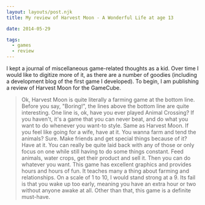 ```yaml
---
layout: layouts/post.njk
title: My review of Harvest Moon - A Wonderful Life at age 13

date: 2014-05-29

tags:
  - games
  - review
---
```


I kept a journal of miscellaneous game-related thoughts as a kid. Over time I would like to digitize more of it, as there are a number of goodies (including a development blog of the first game I developed). To begin, I am publishing a review of Harvest Moon for the GameCube.

> Ok, Harvest Moon is quite literally a farming game at the bottom line. Before you say, "Boring!", the lines above the bottom line are quite interesting. One line is, ok, have you ever played Animal Crossing? If you haven't, it's a game that you can never beat, and do what you want to do whenever you want-to style. Same as Harvest Moon. If you feel like going for a wife, have at it. You wanna farm and tend the animals? Sure. Make friends and get special things because of it? Have at it. You can really be quite laid back with any of those or only focus on one while still having to do some things constant. Feed animals, water crops, get their product and sell it. Then you can do whatever you want. This game has excellent graphics and provides hours and hours of fun. It teaches many a thing about farming and relationships. On a scale of 1 to 10, I would stand strong at a 9. Its fail is that you wake up too early, meaning you have an extra hour or two without anyone awake at all. Other than that, this game is a definite must-have.
